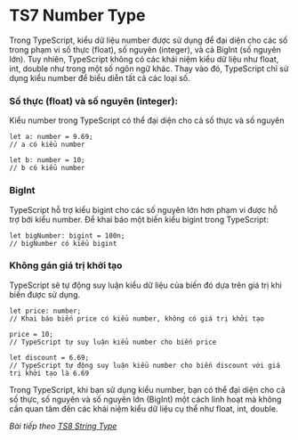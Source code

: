 # TS7 Number Type
Trong TypeScript, kiểu dữ liệu number được sử dụng để đại diện cho các số trong phạm vi số thực (float), số nguyên (integer), và cả BigInt (số nguyên lớn). Tuy nhiên, TypeScript không có các khái niệm kiểu dữ liệu như float, int, double như trong một số ngôn ngữ khác. Thay vào đó, TypeScript chỉ sử dụng kiểu number để biểu diễn tất cả các loại số.

### Số thực (float) và số nguyên (integer): 

Kiểu number trong TypeScript có thể đại diện cho cả số thực và số nguyên

```
let a: number = 9.69; 
// a có kiểu number

let b: number = 10; 
// b có kiểu number
```

### BigInt

TypeScript hỗ trợ kiểu bigint cho các số nguyên lớn hơn phạm vi được hỗ trợ bởi kiểu number. Để khai báo một biến kiểu bigint trong TypeScript:

```
let bigNumber: bigint = 100n; 
// bigNumber có kiểu bigint
```

### Không gán giá trị khởi tạo 

TypeScript sẽ tự động suy luận kiểu dữ liệu của biến đó dựa trên giá trị khi biến được sử dụng.

```
let price: number; 
// Khai báo biến price có kiểu number, không có giá trị khởi tạo

price = 10; 
// TypeScript tự suy luận kiểu number cho biến price

let discount = 6.69; 
// TypeScript tự động suy luận kiểu number cho biến discount với giá trị khởi tạo là 6.69
```

Trong TypeScript, khi bạn sử dụng kiểu number, bạn có thể đại diện cho cả số thực, số nguyên và số nguyên lớn (BigInt) một cách linh hoạt mà không cần quan tâm đến các khái niệm kiểu dữ liệu cụ thể như float, int, double.

*Bài tiếp theo [TS8 String Type](/session/session_008_ts_string.md)*
